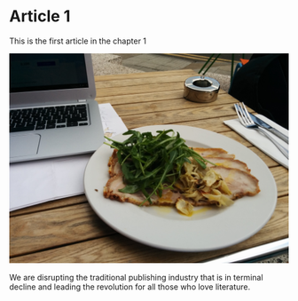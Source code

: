 # Article 1

This is the first article in the chapter 1

[![Screen](../assets/2.jpg)](../assets/2.jpg)

We are disrupting the traditional publishing industry that is in terminal decline and leading the revolution for all those who love literature.
